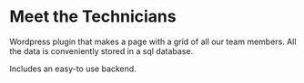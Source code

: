 # Meet the Technicians
Wordpress plugin that makes a page with a grid of all our team members.  All the data is conveniently stored in a sql database.

Includes an easy-to use backend.
